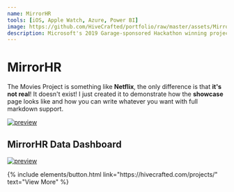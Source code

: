 ```yaml
---
name: MirrorHR
tools: [iOS, Apple Watch, Azure, Power BI]
image: https://github.com/HiveCrafted/portfolio/raw/master/assets/MirrorHR-Devices.jpg
description: Microsoft's 2019 Garage-sponsored Hackathon winning project covered by Forbes. An iOS/Apple Watch app with data dashboard that alerts caregivers of children with epilepsy when seizure activity is detected.
---
```


# MirrorHR

The Movies Project is something like **Netflix**, the only difference is that **it's not real**! It doesn't exist! I just created it to demonstrate how the **showcase** page looks like and how you can write whatever you want with full markdown support.

[![preview](https://github.com/HiveCrafted/portfolio/raw/master/assets/MirrorHR-TeamPhoto.jpg)](https://www.forbes.com/sites/afdhelaziz/2020/09/15/the-mirrorhr-project-how-a-team-of-microsoft-employees-created-an-early-warning-system-for-kids-with-epilepsy/?sh=34b6d30a6e6f)

## MirrorHR Data Dashboard

[![preview](https://github.com/HiveCrafted/portfolio/raw/master/assets/MirrorHR_Dashboard.jpg)](https://news.microsoft.com/features/a-way-to-bring-peace-of-mind-and-sleep-to-parents-whose-children-suffer-seizures-wins-microsoft-hackathon/)

<p class="text-center">
{% include elements/button.html link="https://hivecrafted.com/projects/" text="View More" %}
</p>
